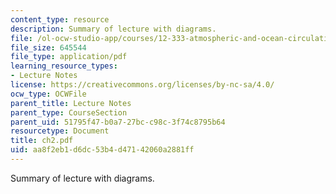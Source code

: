 ```yaml
---
content_type: resource
description: Summary of lecture with diagrams.
file: /ol-ocw-studio-app/courses/12-333-atmospheric-and-ocean-circulations-spring-2004/aa8f2eb1d6dc53b4d47142060a2881ff_ch2.pdf
file_size: 645544
file_type: application/pdf
learning_resource_types:
- Lecture Notes
license: https://creativecommons.org/licenses/by-nc-sa/4.0/
ocw_type: OCWFile
parent_title: Lecture Notes
parent_type: CourseSection
parent_uid: 51795f47-b0a7-27bc-c98c-3f74c8795b64
resourcetype: Document
title: ch2.pdf
uid: aa8f2eb1-d6dc-53b4-d471-42060a2881ff
---
```

Summary of lecture with diagrams.